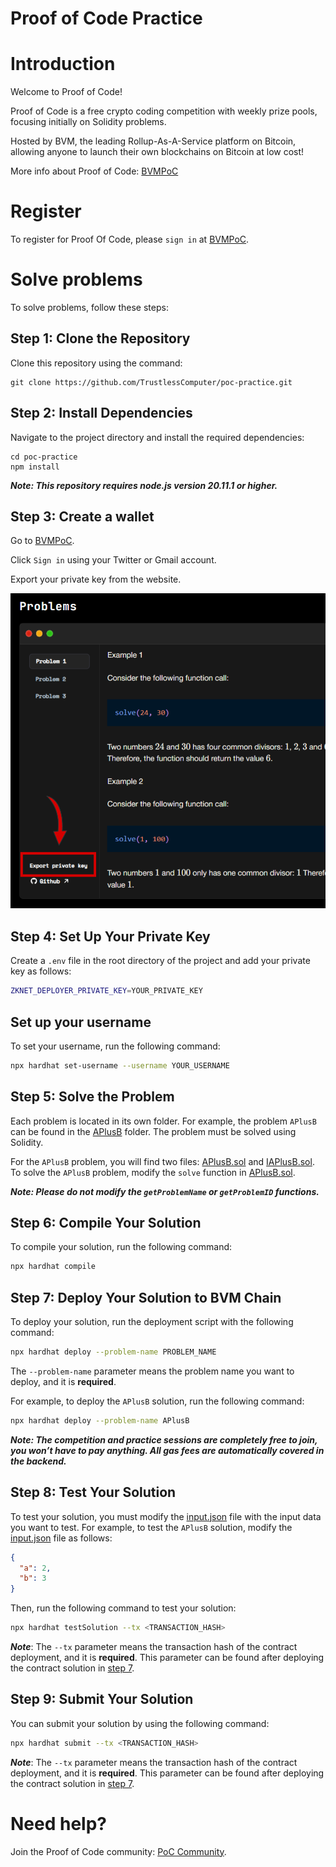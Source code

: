 # Proof of Code Practice

# Introduction

Welcome to Proof of Code!

Proof of Code is a free crypto coding competition with weekly prize pools, focusing initially on Solidity problems.

Hosted by BVM, the leading Rollup-As-A-Service platform on Bitcoin, allowing anyone to launch their own blockchains on Bitcoin at low cost!

More info about Proof of Code: [BVMPoC](https://bvm.network/PoC)

# Register 
To register for Proof Of Code, please `sign in` at [BVMPoC](https://bvm.network/PoC).

# Solve problems
To solve problems, follow these steps:
## Step 1: Clone the Repository
Clone this repository using the command:
```
git clone https://github.com/TrustlessComputer/poc-practice.git
```
## Step 2: Install Dependencies
Navigate to the project directory and install the required dependencies:
```
cd poc-practice
npm install 
```
***Note: This repository requires node.js version 20.11.1 or higher.***

## Step 3: Create a wallet
Go to [BVMPoC](https://bvm.network/PoC).

Click `Sign in` using your Twitter or Gmail account.

Export your private key from the website. 

<img src="export_private_key.png" alt="Proof of Code Practice Logo" width="600"/>

## Step 4: Set Up Your Private Key
Create a `.env` file in the root directory of the project and add your private key as follows:

```bash
ZKNET_DEPLOYER_PRIVATE_KEY=YOUR_PRIVATE_KEY
```

## Set up your username

To set your username, run the following command:

```bash
npx hardhat set-username --username YOUR_USERNAME
```

## Step 5: Solve the Problem
Each problem is located in its own folder. For example, the problem `APlusB` can be found in the [APlusB](contracts/APlusB/) folder. The problem must be solved using Solidity.

For the `APlusB` problem, you will find two files: [APlusB.sol](contracts/APlusB/APlusB.sol) and [IAPlusB.sol](contracts/APlusB/IAPlusB.sol). To solve the `APlusB` problem, modify the `solve` function in [APlusB.sol](contracts/APlusB/APlusB.sol).

***Note: Please do not modify the `getProblemName` or `getProblemID` functions.***

## Step 6: Compile Your Solution
To compile your solution, run the following command:
```bash
npx hardhat compile
```

## Step 7: Deploy Your Solution to BVM Chain

To deploy your solution, run the deployment script with the following command:

```bash
npx hardhat deploy --problem-name PROBLEM_NAME
```
The `--problem-name` parameter means the problem name you want to deploy, and it is **required**.

For example, to deploy the `APlusB` solution, run the following command:
```bash
npx hardhat deploy --problem-name APlusB
```

***Note: The competition and practice sessions are **completely free to join**, you won’t have to pay anything. All gas fees are automatically covered in the backend.***

## Step 8: Test Your Solution
To test your solution, you must modify the [input.json](./scripts/input.json) file with the input data you want to test. For example, to test the `APlusB` solution, modify the [input.json](./scripts/input.json) file as follows:

```json
{
  "a": 2,
  "b": 3
}
```
Then, run the following command to test your solution:
```bash
npx hardhat testSolution --tx <TRANSACTION_HASH>
```

***Note***:
The `--tx` parameter means the transaction hash of the contract deployment, and it is **required**. This parameter can be found after deploying the contract solution in [step 7](#step-7-deploy-your-solution-to-bvm-chain).

## Step 9: Submit Your Solution
You can submit your solution by using the following command:
```bash
npx hardhat submit --tx <TRANSACTION_HASH>
```
***Note***:
The `--tx` parameter means the transaction hash of the contract deployment, and it is **required**. This parameter can be found after deploying the contract solution in [step 7](#step-7-deploy-your-solution-to-bvm-chain).

# Need help?
Join the Proof of Code community: [PoC Community](https://t.me/PoCBVM).